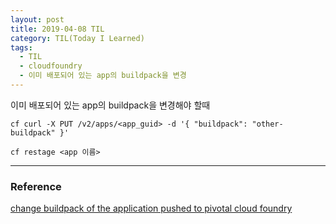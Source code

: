 ```yaml
---
layout: post
title: 2019-04-08 TIL
category: TIL(Today I Learned)
tags:
  - TIL
  - cloudfoundry
  - 이미 배포되어 있는 app의 buildpack을 변경
---
```






이미 배포되어 있는 app의 buildpack을 변경해야 할때

```
cf curl -X PUT /v2/apps/<app_guid> -d '{ "buildpack": "other-buildpack" }'

cf restage <app 이름>
```







---

### Reference

[change buildpack of the application pushed to pivotal cloud foundry](https://stackoverflow.com/questions/43055854/change-buildpack-of-the-application-pushed-to-pivotal-cloud-foundry)